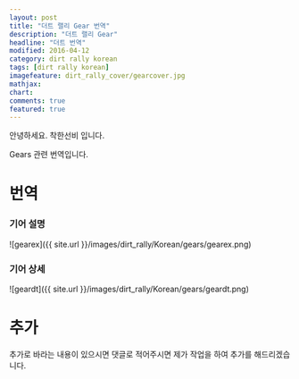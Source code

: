 ```yaml
---
layout: post
title: "더트 랠리 Gear 번역"
description: "더트 랠리 Gear"
headline: "더트 번역"
modified: 2016-04-12
category: dirt rally korean
tags: [dirt rally korean]
imagefeature: dirt_rally_cover/gearcover.jpg
mathjax: 
chart: 
comments: true
featured: true
---
```


안녕하세요. 착한선비 입니다.

Gears 관련 번역입니다.

# 번역

### 기어 설명
![gearex]({{ site.url }}/images/dirt_rally/Korean/gears/gearex.png)


### 기어 상세
![geardt]({{ site.url }}/images/dirt_rally/Korean/gears/geardt.png)


# 추가

추가로 바라는 내용이 있으시면 댓글로 적어주시면 제가 작업을 하여 추가를 해드리겠습니다.
